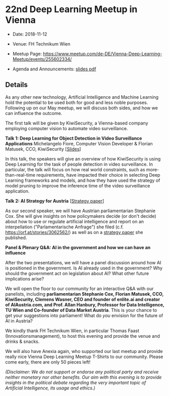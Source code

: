 # 22nd Deep Learning Meetup in Vienna

* Date: 2018-11-12
* Venue: FH Technikum Wien
* Meetup Page: https://www.meetup.com/de-DE/Vienna-Deep-Learning-Meetup/events/255602334/

* Agenda and Announcements: [slides pdf](./slides/22nd_Deep_Learning_Meetup_Agenda_Announcements.pdf)

## Details

As any other new technology, Artificial Intelligence and Machine Learning hold the potential to be used both for good and less noble purposes. Following up on our May meetup, we will discuss both sides, and how we can influence the outcome.

The first talk will be given by KiwiSecurity, a Vienna-based company employing computer vision to automate video surveillance.

**Talk 1:
Deep Learning for Object Detection in Video Surveillance Applications**
Michelangelo Fiore, Computer Vision Developer & Florian Matusek, CCO, KiwiSecurity
[[Slides](./slides/KiwiSecurity.pdf)]

In this talk, the speakers will give an overview of how KiwiSecurity is using Deep Learning for the task of people detection in video surveillance. In particular, the talk will focus on how real world constraints, such as more-than-real-time requirements, have impacted their choice in selecting Deep Learning frameworks and models, and how they have used the strategy of model pruning to improve the inference time of the video surveillance application.

**Talk 2:
AI Strategy for Austria**
[[Strategy paper](http://www.stephaniecox.at/wp-content/uploads/2018/09/Forderungen_Strategie_KI_Oesterreich_Stephanie_Cox_ListePilz-1.pdf)]

As our second speaker, we will have Austrian parliamentarian Stephanie Cox. She will give insights on how policymakers decide (or don't decide) about how to use or regulate artificial intelligence and report on an interpellation
("Parlamentarische Anfrage") she filed (c.f. https://orf.at/stories/3062562/) as well as on a [strategy paper](http://www.stephaniecox.at/wp-content/uploads/2018/09/Forderungen_Strategie_KI_Oesterreich_Stephanie_Cox_ListePilz-1.pdf) she published.

**Panel & Plenary Q&A:
AI in the government and how we can have an influence**

After the two presentations, we will have a panel discussion around how AI is positioned in the government. Is AI already used in the government? Why should the government act on legislation about AI? What other future implications arise?

We will open the floor to our community for an interactive Q&A with our panelists, including **parliamentarian Stephanie Cox, Florian Matusek, CCO, KiwiSecurity, Clemens Wasner, CEO and founder of enlite.ai and creator of AIAustria.com, and Prof. Allan Hanbury, Professor for Data Intelligence, TU Wien and Co-founder of Data Market Austria**.
This is your chance to get your suggestions into parliament! What do *you* envision for the future of AI in Austria?

We kindly thank FH Technikum Wien, in particular Thomas Faast (Innovationsmanagement), to host this evening and provide the venue and drinks & snacks.

We will also have Anexia again, who supported our last meetup and provide really nice Vienna Deep Learning Meetup T-Shirts to our community. Please come early, there are only 50 pieces left!

*(Disclaimer: We do not support or endorse any political party and receive neither monetary nor other benefits. Our aim with this evening is to provide insights in the political debate regarding the very important topic of Artificial Intelligence, its usage and ethics.)*
